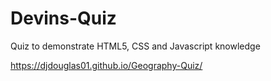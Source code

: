 # Devins-Quiz
Quiz to demonstrate HTML5, CSS and Javascript knowledge


https://djdouglas01.github.io/Geography-Quiz/
